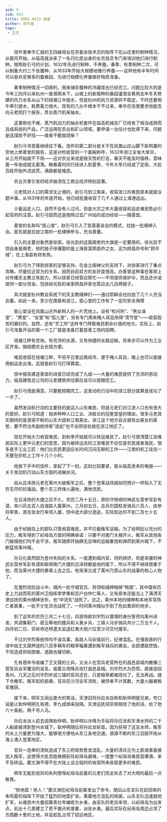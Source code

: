```yaml
---
aid: 5
zid: 433
title: 0005.0433-进度
author: 吹牛者
tags: 
 - 正文

---
```




　　信件里奉华汇报的王四娘母女在农委会技术员的指导下在山庄里的制种情况，从腊月开始，从临高就派来了一名归化民出身的女农技员专门来培训他们进行制种。按照赵引弓的计划，1632年先进行制种，不养蚕。春季、秋季制种二次，可以制备大约三千张蚕种，从1633年开始大规模地推行养蚕——这样他有半年时间可以吞并足够多的蚕桑园，为进行规模化养蚕做好物质准备。

　　春季制种情况一切顺利，用来储存蚕种的冷藏库也已经完工。问题比较大的是今年三四月以来杭州一直滴雨未下，山坡上的新栽种的桑园灌溉全靠用去年冬天修建的风力水车从山下的钱塘江中提水，但是杭州的风力资源并不稳定，不时还要用牛牵引提水，耗费畜力很大，现有的几头牛根本干不过来，奉华在信里要求他能否向元老院打个报告，弄台蒸汽机来抽水。

　　这事倒也不难，蒸汽机动力的抽水机套件在临高机械总厂已经有了相当成熟而且成系统的产品，广泛运用在农业和矿山领域，要申请一台估计也批得下来，问题是这煤炭不好找——或者干脆就烧柴？

　　赵引弓寻思着继续往下看。信件的第二部分是关于在凤凰山庄山脚下新购置的空地上修善堂的报告，这是对检疫营的一个委婉称呼，1632年浙江全省大旱灾，从三月开始就不下雨——这对农业来说是毁灭性的打击，春天不能及时插秧，意味着一年收成就无着落。眼看着时间已经进入到夏季，今年大旱已经成了定局，大批百姓开始外流逃荒，满路都是难民。

　　农业灾害引发的经济崩溃在工商业经济特别显著。

　　元老院对人口的需求无止境的，赵引弓到江南来，收容浙江的难民原本就是议题中事。从1631年的年底开始，他已经批量收容了几千人通过上海港运出。

　　少量运走人口，自然不会有人过问，但是大灾之年大量收容和运走难民势必引起官府的注意。赵引弓因而还是按照过去广州站的成功经验——搞善堂。

　　善堂的名称叫“慈心堂”，赵引弓引入了慈善基金会的模式，拉拢一批缙绅入会。首先就是拉拢江南的一批缙绅参与，充当善董。

　　引入的主要对象然是徐家。徐光启的这面阁老的大旗是一定要用的，徐光启不但自身是阁老，他的独子徐骥娶的是上海首富顾昌祚之女，这为顾昌祚号称“顾半城”，在上海县有财有势。

　　赵引弓为了得到徐家的足够支持，在金立阁神父的支持下，对徐家进行了重点攻略，尽量拉近双方的关系，因而目前双方的友好度很高，办善堂这种事在客观上对传播天主教又有助力，所以徐家已经答应帮忙——不但提供保护伞，而且还许诺提供一部分资金。包括徐光启的亲家顾昌祚家也答应出几百两银子。

　　其次就是杭州教会系统下的天主教缙绅们——通过耶稣会也拉拢了几个人充当会董。如此一来，至少在南直和浙江，慈心堂的工作有了一定的安全保障

　　慈心堂设在凤凰山庄外新购入的一片荒地上。设有“检问所”、“男女澡堂”、“男堂”、“女堂”和“孤儿堂”，另有专门用来掩人耳目用得“清节堂”——收容孤苦的寡妇的。自然，还有“艺工所”这样专门榨取难民剩余价值的地方。实际上，赵引弓准备开设的第一个工厂就是准备打着慈善工场的招聘。

　　钱塘江畔有空地，有充沛的水源，又有快捷的水路运输，将来亦可以作为工业区开发。搞规模农业也很方便。

　　难民收容在钱塘江畔，不但平日里远离闹市，便于掩人耳目，晚上也可以直接用船运走出海，这就是赵引弓打得算盘。

　　信中报告建造善堂的进度已经完成了九成——大量的难民提供了充沛的劳动力，临高建筑总公司的元老建筑师估算应该可以按期完工。

　　赵引弓很是满意。只要能按期完工，这发动机行动中的浙江部分就算是成功了一半了。

　　虽然发动机行动的主要目的是运入山东难民，但是元老们对江浙人口也有很大的爱好。赵引弓知道：抛弃种种人口工业、决胜论的冠冕堂皇的理由，很多元老其实期待的是源源不断的山东大妞和江南美女。浙江这个地方自古就有出美女的美誉，要不然当年副统帅家“选妃”也不会把目标放在浙江地区了。

　　现在开始大力收容难民，到秋季开始就可以转运难民了。赵引弓很清楚江浙难民实际上更中元老们的意思，因为被转运去的江浙难民不仅仅是农民或者渔民，很多是手工业工匠：他们比农民更适应长时间沉闷无聊的工作——江南的机工往往一天要在织机上工作十几个小时。

　　他放下手中的信件，拿起了下一封。这封比较要紧，是从临高发来的电报——关于发动机行动山东方面的进展状况。

　　自从吕泽扬元老在莱州大破叛军之后，整个登莱战场就如同预计一样陷入了无穷无尽的拉锯战。整个东三府烽火遍地，满地流民。

　　在吕泽扬的大捷之后不久，农历二月十五日，原防守旅顺的神武左营参军彭有谟，率川兵五百人自海路入援莱州。三月初五日，总兵刘国柱发骑兵六百人，由参将李景，游击张汝行率领入援，但中途大部分逸逃，实际到达的不到二百七十五人。

　　由于屺姆岛上的部队只管收容难民，并不拦截叛军运输。为了给明廷以充分的压力，叛军得到了屺母岛方面的明确承诺：只要不对南门关厢开火，叛军从其他各门破城他们均不会干涉。叛军随即开始肆无忌惮的运输重炮和弹药到莱州城下，不断猛攻莱州城。

　　孙元化虽然因为登州失陷的关系，一度遭到城内官、将的排挤，但是来援的神武左营参军彭有谟和取得南门大捷的吕泽扬都是他的麾下，所以不得不继续借重于他，而当莱州大捷的奏章上去之后，他渐渐又成了莱州乃至山东的战事的核心人物了。

　　在激烈攻防战斗中，城内一批守城官员、将领和缙绅相继“殉国”，其中既有历史上力战而死的莱州卫指挥李梦果和百户白仲仁等人，又有原本还能当上了满清天津巡抚的莱州缙绅张忻，也“中流矢”战死了。总之，莱州本地的缙绅和本地军官阵亡者甚重，一批不少生员也战死了。一时间莱州城似乎到了危如累卵的地步。

　　到了这年的农历三月二十七日，兵部侍郎刘宇烈以督理的身份誓师向莱州进发，共调集蓟门、密云等地的援兵和义勇乡兵，三镇人马步骑兵共计二万五千人。四月初二日，崇祯帝还特遣太监送红夷大炮六位至沙河交付援军。

　　不过刘宇烈等统帅均不谙兵事，各路人马杂揉前行，纪律混乱。在慢吞吞的行进中由王文晟押送的八百多辆车的粮草辎重遭到叛军骑兵的袭击，全部遭敌焚毁，不但造成供给困难，道路也被切断。

　　孔有德命令收编了王文晟的士兵，又派人在官兵老营所在的昌邑县城内散播三营官兵全军覆没的谣言。接着又用降兵攻打昌邑县城。刘宇烈大为恐慌，直接逃回青州。几天之后刘宇烈听说三镇的官兵还在，只是粮草都被烧光了，无法再战。就下令撤军。叛军趁机偷袭，官兵在沙河全军溃败，被俘者不计其数，大量火器被叛军缴获。

　　接下来，明军又闹出更大的笑话，天津旧将孙应龙自称和耿仲明是兄弟，夸口说能让耿仲明把孔有德，李九成绑来投降。天津巡抚郑宗周相信了他的话，给了他六十条船，两千号人马。

　　孙应龙派人前去说降耿仲明，耿仲明以诈降为手段将孙应龙和天津水师的二千人船直接诱到登州水城下，耿仲明随后将孙应龙斩首。因为获得了这支水师，叛军的水上力量更为强大，能够很方便地从东江各地交通，源源不断的东江旧部开始从海上涌入登莱地区。

　　官兵一连串的溃败造成了东三府局势愈发混乱，大量的溃兵沦为土匪或者直接加入叛军，这使得大批百姓蜂拥前往屺母岛避难，一度整个屺母岛难民营爆满，来不及转运。鹿文渊不得不在大陆上设立临时的收容所来收容更多的难民。

　　明军无能到诡异的失利使得屺母岛前委的元老们完全失去了对大明的最后一点敬畏。

　　“抢地盘！抢人！”鹿文渊在屺母岛前委发出了命令，随后山东支队在赶回来的朱鸣夏的指挥下开始了猛烈的地盘扩张。乘着地方混乱的局面，山东支队迅速就地扩军，从难民中大量招募青壮年编练为乡勇，由支队的老兵率领，以屺母岛为出发点，前出十几里建立了若干据点和堡寨，派驻乡勇。最后实际在屺母岛周边占领了方圆数十里的土地，并且趁乱占领了招远地区。


